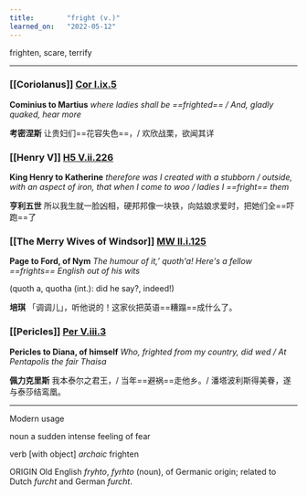 ```yaml
---
title:        "fright (v.)"
learned_on:   "2022-05-12"
---
```


frighten, scare, terrify

-----

### [[Coriolanus]] [Cor I.ix.5](https://www.shakespeareswords.com/Public/Play.aspx?Act=1&Scene=9&WorkId=3#121291)

**Cominius to Martius** *where ladies shall be ==frighted== / And, gladly quaked, hear more*

**考密涅斯** 让贵妇们==花容失色==，/ 欢欣战栗，欲闻其详

### [[Henry V]] [H5 V.ii.226](https://www.shakespeareswords.com/Public/Play.aspx?Act=5&Scene=2&WorkId=38#257268)

**King Henry to Katherine** *therefore was I created with a stubborn / outside, with an aspect of iron, that when I come to woo / ladies I ==fright== them*

**亨利五世** 所以我生就一脸凶相，硬邦邦像一块铁，向姑娘求爱时，把她们全==吓跑==了

### [[The Merry Wives of Windsor]] [MW II.i.125](https://www.shakespeareswords.com/Public/Play.aspx?Act=2&Scene=1&WorkId=29#217140)

**Page to Ford, of Nym** *The humour of it,’ quoth'a!  Here's a fellow ==frights== English out of his wits*

(quoth a, quotha (int.): did he say?, indeed!)

**培琪** 「调调儿」，听他说的！这家伙把英语==糟蹋==成什么了。

### [[Pericles]] [Per V.iii.3](https://www.shakespeareswords.com/Public/Play.aspx?Act=5&Scene=3&WorkId=16#172042)

**Pericles to Diana, of himself** *Who, frighted from my country, did wed / At Pentapolis the fair Thaisa*

**佩力克里斯** 我本泰尔之君王，/ 当年==避祸==走他乡。/ 潘塔波利斯得美眷，遂与泰莎结鸾凰。

-----

Modern usage

noun a sudden intense feeling of fear

verb \[with object\] *archaic* frighten

ORIGIN Old English *fryhto*, *fyrhto* (noun), of Germanic origin; related to Dutch *furcht* and German *furcht*.
